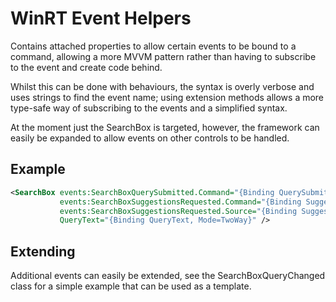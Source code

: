 WinRT Event Helpers
===================

Contains attached properties to allow certain events to be bound to a command,
allowing a more MVVM pattern rather than having to subscribe to the event and
create code behind.

Whilst this can be done with behaviours, the syntax is overly verbose and uses
strings to find the event name; using extension methods allows a more type-safe
way of subscribing to the events and a simplified syntax.

At the moment just the SearchBox is targeted, however, the framework can easily
be expanded to allow events on other controls to be handled.

Example
-------

```xml
<SearchBox events:SearchBoxQuerySubmitted.Command="{Binding QuerySubmitted}"
           events:SearchBoxSuggestionsRequested.Command="{Binding SuggestionsRequested}"
           events:SearchBoxSuggestionsRequested.Source="{Binding Suggestions}"
           QueryText="{Binding QueryText, Mode=TwoWay}" />
```

Extending
---------

Additional events can easily be extended, see the SearchBoxQueryChanged class
for a simple example that can be used as a template.
